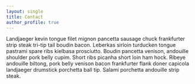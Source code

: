 ```yaml
---
layout: single
title: Contact
author_profile: true
---
```


Landjaeger kevin tongue filet mignon pancetta sausage chuck frankfurter strip steak tri-tip tail boudin bacon. Leberkas sirloin turducken tongue pastrami spare ribs kielbasa prosciutto. Boudin pancetta venison, andouille shoulder pork belly cupim. Short ribs picanha short loin ham hock. Ribeye andouille biltong, pork belly venison bacon frankfurter flank doner capicola landjaeger drumstick porchetta ball tip. Salami porchetta andouille strip steak.
